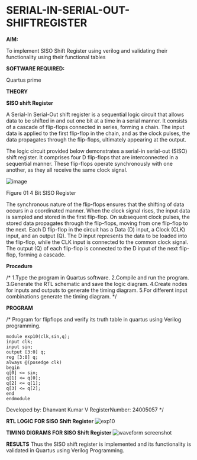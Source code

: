 # SERIAL-IN-SERIAL-OUT-SHIFTREGISTER

**AIM:**

To implement  SISO Shift Register using verilog and validating their functionality using their functional tables

**SOFTWARE REQUIRED:**

Quartus prime

**THEORY**

**SISO shift Register**

A Serial-In Serial-Out shift register is a sequential logic circuit that allows data to be shifted in and out one bit at a time in a serial manner. It consists of a cascade of flip-flops connected in series, forming a chain. The input data is applied to the first flip-flop in the chain, and as the clock pulses, the data propagates through the flip-flops, ultimately appearing at the output.

The logic circuit provided below demonstrates a serial-in serial-out (SISO) shift register. It comprises four D flip-flops that are interconnected in a sequential manner. These flip-flops operate synchronously with one another, as they all receive the same clock signal.

![image](https://github.com/naavaneetha/SERIAL-IN-SERIAL-OUT-SHIFTREGISTER/assets/154305477/e81c4072-37f9-46c6-8145-566764b74c3a)

Figure 01 4 Bit SISO Register

The synchronous nature of the flip-flops ensures that the shifting of data occurs in a coordinated manner. When the clock signal rises, the input data is sampled and stored in the first flip-flop. On subsequent clock pulses, the stored data propagates through the flip-flops, moving from one flip-flop to the next.
Each D flip-flop in the circuit has a Data (D) input, a Clock (CLK) input, and an output (Q). The D input represents the data to be loaded into the flip-flop, while the CLK input is connected to the common clock signal. The output (Q) of each flip-flop is connected to the D input of the next flip-flop, forming a cascade.

**Procedure**

/*
 1.Type the program in Quartus software.
 2.Compile and run the program.
 3.Generate the RTL schematic and save the logic diagram.
 4.Create nodes for inputs and outputs to generate the timing diagram.
 5.For different input combinations generate the timing diagram.
*/

**PROGRAM**

/* Program for flipflops and verify its truth table in quartus using Verilog programming.
```
module exp10(clk,sin,q);
input clk;
input sin;
output [3:0] q;
reg [3:0] q;
always @(posedge clk)
begin 
q[0] <= sin;
q[1] <= q[0];
q[2] <= q[1];
q[3] <= q[2];
end 
endmodule
```
Developed by: Dhanvant Kumar V
RegisterNumber: 24005057
*/

**RTL LOGIC FOR SISO Shift Register**
![exp10](https://github.com/user-attachments/assets/13aface0-98ce-4e72-8dd0-d94c54ee73b5)

**TIMING DIGRAMS FOR SISO Shift Register**
![waveform screenshot](https://github.com/user-attachments/assets/00172d54-8ba0-4d5d-b60c-24a409ca745c)

**RESULTS**
Thus the SISO shift register is implemented and its functionality is validated in Quartus using Verilog Programming.

